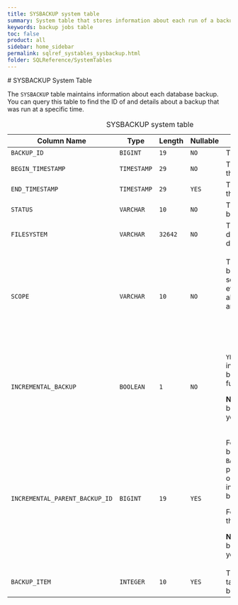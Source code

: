```yaml
---
title: SYSBACKUP system table
summary: System table that stores information about each run of a backup job for the database.
keywords: backup jobs table
toc: false
product: all
sidebar: home_sidebar
permalink: sqlref_systables_sysbackup.html
folder: SQLReference/SystemTables
---
```

<section>
<div class="TopicContent" data-swiftype-index="true" markdown="1">
# SYSBACKUP System Table

The `SYSBACKUP` table maintains information about each database backup.
You can query this table to find the ID of and details about a backup
that was run at a specific time.

<table>
                <caption>SYSBACKUP system table</caption>
                <col />
                <col />
                <col />
                <col />
                <col />
                <thead>
                    <tr>
                        <th>Column Name</th>
                        <th>Type</th>
                        <th>Length</th>
                        <th>Nullable</th>
                        <th>Contents</th>
                    </tr>
                </thead>
                <tbody>
                    <tr>
                        <td><code>BACKUP_ID </code></td>
                        <td><code>BIGINT</code></td>
                        <td><code>19</code></td>
                        <td><code>NO</code></td>
                        <td>The backup ID</td>
                    </tr>
                    <tr>
                        <td><code>BEGIN_TIMESTAMP </code></td>
                        <td><code>TIMESTAMP</code></td>
                        <td><code>29</code></td>
                        <td><code>NO</code></td>
                        <td>The start time of the backup</td>
                    </tr>
                    <tr>
                        <td><code>END_TIMESTAMP </code></td>
                        <td><code>TIMESTAMP</code></td>
                        <td><code>29</code></td>
                        <td><code>YES</code></td>
                        <td>The end time of the backup</td>
                    </tr>
                    <tr>
                        <td><code>STATUS</code></td>
                        <td><code>VARCHAR</code></td>
                        <td><code>10</code></td>
                        <td><code>NO</code></td>
                        <td>The status of the backup</td>
                    </tr>
                    <tr>
                        <td><code>FILESYSTEM </code></td>
                        <td><code>VARCHAR</code></td>
                        <td><code>32642</code></td>
                        <td><code>NO</code></td>
                        <td>The backup destination directory</td>
                    </tr>
                    <tr>
                        <td><code>SCOPE </code></td>
                        <td><code>VARCHAR</code></td>
                        <td><code>10</code></td>
                        <td><code>NO</code></td>
                        <td>
                            <p class="noSpaceAbove">The scope of the backup: database, schemas, tables, etc. The current allowable values are:</p>
                            <ul>
                                <li><code>D</code> for the entire database</li>
                            </ul>
                        </td>
                    </tr>
                    <tr>
                        <td><code>INCREMENTAL_BACKUP</code></td>
                        <td><code>BOOLEAN</code></td>
                        <td><code>1</code></td>
                        <td><code>NO</code></td>
                        <td>
                            <p><code>YES</code> for incremental backups, <code>NO</code> for full backups</p>
                            <p><strong>NOTE:</strong> Incremental backups are not yet available.</p>
                        </td>
                    </tr>
                    <tr>
                        <td><code>INCREMENTAL_PARENT_BACKUP_ID</code></td>
                        <td><code>BIGINT</code></td>
                        <td><code>19</code></td>
                        <td><code>YES</code></td>
                        <td>
                            <p class="noSpaceAbove">For an incremental backup, this is the  <code>BACKUP_ID</code> of the previous backup on which this incremental backup is based.</p>
                            <p>For full backups, this is <code>-1</code>.</p>
                            <p><strong>NOTE:</strong> Incremental backups are not yet available.</p>
                        </td>
                    </tr>
                    <tr>
                        <td><code>BACKUP_ITEM</code></td>
                        <td><code>INTEGER</code></td>
                        <td><code>10</code></td>
                        <td><code>YES</code></td>
                        <td>The number of tables that were backed up.</td>
                    </tr>
                </tbody>
            </table>
</div>
</section>

